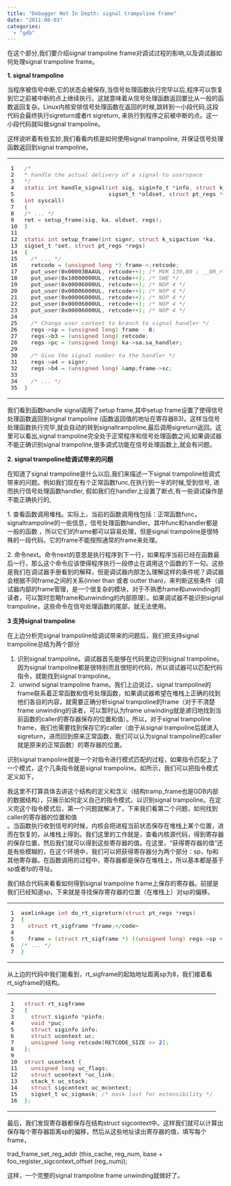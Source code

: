 ```yaml
---
title: "Debugger Not In Depth: signal trampoline frame"
date: "2011-08-03"
categories: 
  - "gdb"
---
```


在这个部分,我们要介绍signal trampoline frame对调试过程的影响,以及调试器如何处理signal trampoline frame。

**1\. signal trampoline**

当程序被信号中断,它的状态会被保存,当信号处理函数执行完毕以后,程序可以恢复到它之前被中断的点上继续执行。这就意味着从信号处理函数返回要比从一般的函数返回复杂。Linux内核安排信号处理函数在返回的时候,跳转到一小段代码,这段代码会最终执行sigreturn或者rt sigreturn, 来执行到程序之前被中断的点。这一小段代码就叫做signal trampoline。

这样说听着有些玄妙,我们看看内核是如何使用signal trampoline, 并保证信号处理函数返回到signal trampoline。

<table><tbody><tr><td><pre>1
2
3
4
5
6
7
8
9
10
11
12
13
14
15
16
17
18
19
20
21
22
23
24
25
26
27
28
29
30
31
32
33
34
35
</pre></td><td><pre style="font-family:monospace"><span style="color:#808080;font-style:italic">/*
* handle the actual delivery of a signal to userspace
*/</span>
<span style="color:#993333">static</span> <span style="color:#993333">int</span> handle_signal<span style="color:#009900">(</span><span style="color:#993333">int</span> sig<span style="color:#339933">,</span> siginfo_t <span style="color:#339933">*</span>info<span style="color:#339933">,</span> <span style="color:#993333">struct</span> k_sigaction <span style="color:#339933">*</span>ka<span style="color:#339933">,</span>
                         sigset_t <span style="color:#339933">*</span>oldset<span style="color:#339933">,</span> <span style="color:#993333">struct</span> pt_regs <span style="color:#339933">*</span>regs<span style="color:#339933">,</span>
<span style="color:#993333">int</span> syscall<span style="color:#009900">)</span>
<span style="color:#009900">{</span>
<span style="color:#808080;font-style:italic">/* ... */</span>
ret <span style="color:#339933">=</span> setup_frame<span style="color:#009900">(</span>sig<span style="color:#339933">,</span> ka<span style="color:#339933">,</span> oldset<span style="color:#339933">,</span> regs<span style="color:#009900">)</span><span style="color:#339933">;</span>
<span style="color:#009900">}</span>
&nbsp;
<span style="color:#993333">static</span> <span style="color:#993333">int</span> setup_frame<span style="color:#009900">(</span><span style="color:#993333">int</span> signr<span style="color:#339933">,</span> <span style="color:#993333">struct</span> k_sigaction <span style="color:#339933">*</span>ka<span style="color:#339933">,</span>
sigset_t <span style="color:#339933">*</span>set<span style="color:#339933">,</span> <span style="color:#993333">struct</span> pt_regs <span style="color:#339933">*</span>regs<span style="color:#009900">)</span>
<span style="color:#009900">{</span>
  <span style="color:#808080;font-style:italic">/* ... */</span>
  retcode <span style="color:#339933">=</span> <span style="color:#009900">(</span><span style="color:#993333">unsigned</span> <span style="color:#993333">long</span> <span style="color:#339933">*</span><span style="color:#009900">)</span> frame<span style="color:#339933">-&gt;;</span>retcode<span style="color:#339933">;</span>
  put_user<span style="color:#009900">(</span>0x00003BAAUL<span style="color:#339933">,</span> retcode<span style="color:#339933">++</span><span style="color:#009900">)</span><span style="color:#339933">;</span> <span style="color:#808080;font-style:italic">/* MVK 139,B0 ; __NR_rt_sigreturn in B0 */</span>
  put_user<span style="color:#009900">(</span>0x10000000UL<span style="color:#339933">,</span> retcode<span style="color:#339933">++</span><span style="color:#009900">)</span><span style="color:#339933">;</span> <span style="color:#808080;font-style:italic">/* SWE */</span>
  put_user<span style="color:#009900">(</span>0x00006000UL<span style="color:#339933">,</span> retcode<span style="color:#339933">++</span><span style="color:#009900">)</span><span style="color:#339933">;</span> <span style="color:#808080;font-style:italic">/* NOP 4 */</span>
  put_user<span style="color:#009900">(</span>0x00006000UL<span style="color:#339933">,</span> retcode<span style="color:#339933">++</span><span style="color:#009900">)</span><span style="color:#339933">;</span> <span style="color:#808080;font-style:italic">/* NOP 4 */</span>
  put_user<span style="color:#009900">(</span>0x00006000UL<span style="color:#339933">,</span> retcode<span style="color:#339933">++</span><span style="color:#009900">)</span><span style="color:#339933">;</span> <span style="color:#808080;font-style:italic">/* NOP 4 */</span>
  put_user<span style="color:#009900">(</span>0x00006000UL<span style="color:#339933">,</span> retcode<span style="color:#339933">++</span><span style="color:#009900">)</span><span style="color:#339933">;</span> <span style="color:#808080;font-style:italic">/* NOP 4 */</span>
  put_user<span style="color:#009900">(</span>0x00006000UL<span style="color:#339933">,</span> retcode<span style="color:#339933">++</span><span style="color:#009900">)</span><span style="color:#339933">;</span> <span style="color:#808080;font-style:italic">/* NOP 4 */</span>
&nbsp;
  <span style="color:#808080;font-style:italic">/* Change user context to branch to signal handler */</span>
  regs<span style="color:#339933">-&gt;</span>sp <span style="color:#339933">=</span> <span style="color:#009900">(</span><span style="color:#993333">unsigned</span> <span style="color:#993333">long</span><span style="color:#009900">)</span> frame <span style="color:#339933">-</span> <span style="color:#0000dd">8</span><span style="color:#339933">;</span>
  regs<span style="color:#339933">-&gt;</span>b3 <span style="color:#339933">=</span> <span style="color:#009900">(</span><span style="color:#993333">unsigned</span> <span style="color:#993333">long</span><span style="color:#009900">)</span> retcode<span style="color:#339933">;</span>
  regs<span style="color:#339933">-&gt;</span>pc <span style="color:#339933">=</span> <span style="color:#009900">(</span><span style="color:#993333">unsigned</span> <span style="color:#993333">long</span><span style="color:#009900">)</span> ka<span style="color:#339933">-&gt;</span>sa.<span style="color:#202020">sa_handler</span><span style="color:#339933">;</span>
&nbsp;
  <span style="color:#808080;font-style:italic">/* Give the signal number to the handler */</span>
  regs<span style="color:#339933">-&gt;</span>a4 <span style="color:#339933">=</span> signr<span style="color:#339933">;</span>
  regs<span style="color:#339933">-&gt;</span>b4 <span style="color:#339933">=</span> <span style="color:#009900">(</span><span style="color:#993333">unsigned</span> <span style="color:#993333">long</span><span style="color:#009900">)</span> <span style="color:#339933">&amp;</span>amp<span style="color:#339933">;</span>frame<span style="color:#339933">-&gt;</span>sc<span style="color:#339933">;</span>
&nbsp;
  <span style="color:#808080;font-style:italic">/* ... */</span>
<span style="color:#009900">}</span></pre></td></tr></tbody></table>

我们看到函数handle signal调用了setup frame,其中setup frame设置了使得信号处理函数返回到signal trampoline (函数返回值的地址在寄存器B3)。这样当信号处理函数执行完毕,就会自动的转到signaltrampoline,最后调用sigreturn返回。这里可以看出,signal trampoline完全处于正常程序和信号处理函数之间,如果调试器不能正确识别signal trampoline,很多调式功能在信号处理函数上,就会有问题。

**2\. signal trampoline给调试带来的问题**

在知道了signal trampoline是什么以后,我们来描述一下signal trampoline给调式带来的问题。例如我们现在有个正常函数func,在执行到一半的时候,受到信号, 进而执行信号处理函数handler, 假如我们在handler上设置了断点,有一些调试操作是不能正确执行的,

1\. 查看函数调用堆栈。实际上，当前的函数调用栈包括：正常函数func，signaltrampoline的一些信息，信号处理函数handler。其中func和handler都是一般的函数 ，所以它们的frame都可以容易处理，但是signal trampoline是很特殊的一段代码，它的frame不能按照通常的frame来处理。

2\. 命令next。命令next的意思是执行程序到下一行，如果程序当前已经在函数最后一行，那么这个命令应该使得程序执行一段停止在调用这个函数的下一句。这些是我们在调试器手册看到的解释，但是调试器内部怎么理解这样的条件呢？调试器会根据不同frame之间的关系(inner than 或者 outter than)，来判断这些条件（调试器内部的frame管理，是一个很复杂的模块，对于不熟悉frame和unwinding的读者，可以暂时忽略frame和unwinding的内部原理）。如果调试器不能识别signal trampoline，这些命令在信号处理函数的尾部，就无法使用。

**3 支持signal trampoline**

在上边分析完signal trampoline给调试带来的问题后，我们把支持signal trampoline总结为两个部分

1. 识别signal trampoline。调试器首先能够在代码里边识别signal trampoline。因为signal trampoline都是很特别而且很短的代码，所以调试器可以匹配代码指令，就能找到signal trampoline。
2.  unwind signal trampoline frame。我们上边说过，signal trampoline的frame联系着正常函数和信号处理函数，如果调试器希望在堆栈上正确的找到他们各自的内容，就需要正确分析signal trampoline的frame（对于不清楚frame unwinding的读者，可以暂时认为frame unwinding就是递归地找到当前函数的caller的寄存器保存的位置和值）。所以，对于signal trampoline frame，我们也需要找到保存它的caller（由于从signal trampoline后就进入sigreturn，进而回到原来正常函数，我们可以认为signal trampoline的caller就是原来的正常函数）的寄存器的位置。

识别signal trampoline就是一个对指令进行模式匹配的过程，如果指令匹配上了一个模式，这个几条指令就是signal trampoline。如所示，我们可以把指令模式定义如下，

我这里不打算具体去讲这个结构的定义和含义（结构tramp\_frame也是GDB内部的数据结构），只展示如何定义自己的指令模式，以识别signal trampoline。在定义完这个指令模式后，第一个问题就解决了，下来我们看第二个问题，如何找到caller的寄存器的位置和值  
。当函数执行收到信号的时候，内核会把进程当前状态保存在堆栈上某个位置，进而在恢复的，从堆栈上得到。我们这里的工作就是，查看内核源代码，得到寄存器的保存位置，然后我们就可以得到这些寄存器的值。在这里，“获得寄存器的值”还是有些模糊的，在这个环境中，我们可以把获得寄存器分为两个部分：sp，fp和其他寄存器。在函数调用的过程中，寄存器都是保存在堆栈上，所以基本都是基于sp或者fp的寻址。

我们结合代码来看看如何得到signal trampoline frame上保存的寄存器。前提是我们已经知道sp，下来就是寻找保存寄存器的位置（在堆栈上）对sp的偏移。

<table><tbody><tr><td><pre>1
2
3
4
5
6
7
</pre></td><td><pre style="font-family:monospace">asmlinkage <span style="color:#993333">int</span> do_rt_sigreturn<span style="color:#009900">(</span><span style="color:#993333">struct</span> pt_regs <span style="color:#339933">*</span>regs<span style="color:#009900">)</span>
<span style="color:#009900">{</span>
  <span style="color:#993333">struct</span> rt_sigframe <span style="color:#339933">*</span>frame<span style="color:#339933">;&lt;/</span>code<span style="color:#339933">&gt;</span>
&nbsp;
  frame <span style="color:#339933">=</span> <span style="color:#009900">(</span><span style="color:#993333">struct</span> rt_sigframe <span style="color:#339933">*</span><span style="color:#009900">)</span> <span style="color:#009900">(</span><span style="color:#009900">(</span><span style="color:#993333">unsigned</span> <span style="color:#993333">long</span><span style="color:#009900">)</span> regs<span style="color:#339933">-&gt;</span>sp <span style="color:#339933">+</span> <span style="color:#0000dd">8</span><span style="color:#009900">)</span><span style="color:#339933">;</span>
<span style="color:#808080;font-style:italic">/* ... */</span>
<span style="color:#009900">}</span></pre></td></tr></tbody></table>

从上边的代码中我们能看到，rt\_sigframe的起始地址距离sp为8，我们接着看rt\_sigframe的结构。

<table><tbody><tr><td><pre>1
2
3
4
5
6
7
8
9
10
11
12
13
14
15
16
</pre></td><td><pre style="font-family:monospace"><span style="color:#993333">struct</span> rt_sigframe
<span style="color:#009900">{</span>
  <span style="color:#993333">struct</span> siginfo <span style="color:#339933">*</span>pinfo<span style="color:#339933">;</span>
  <span style="color:#993333">void</span> <span style="color:#339933">*</span>puc<span style="color:#339933">;</span>
  <span style="color:#993333">struct</span> siginfo info<span style="color:#339933">;</span>
  <span style="color:#993333">struct</span> ucontext uc<span style="color:#339933">;</span>
  <span style="color:#993333">unsigned</span> <span style="color:#993333">long</span> retcode<span style="color:#009900">[</span>RETCODE_SIZE <span style="color:#339933">&gt;&gt;</span> <span style="color:#0000dd">2</span><span style="color:#009900">]</span><span style="color:#339933">;</span>
<span style="color:#009900">}</span><span style="color:#339933">;</span>
&nbsp;
<span style="color:#993333">struct</span> ucontext <span style="color:#009900">{</span>
  <span style="color:#993333">unsigned</span> <span style="color:#993333">long</span> uc_flags<span style="color:#339933">;</span>
  <span style="color:#993333">struct</span> ucontext <span style="color:#339933">*</span>uc_link<span style="color:#339933">;</span>
  stack_t uc_stack<span style="color:#339933">;</span>
  <span style="color:#993333">struct</span> sigcontext uc_mcontext<span style="color:#339933">;</span>
  sigset_t uc_sigmask<span style="color:#339933">;</span> <span style="color:#808080;font-style:italic">/* mask last for extensibility */</span>
<span style="color:#009900">}</span><span style="color:#339933">;</span></pre></td></tr></tbody></table>

最后，我们发现寄存器都保存在结构struct sigcontext中。这样我们就可以计算出保存每个寄存器距离sp的偏移，然后从这些地址读出寄存器的值，填写每个frame，

trad\_frame\_set\_reg\_addr (this\_cache, reg\_num,
base + foo\_register\_sigcontext\_offset (reg\_num));

这样，一个完整的signal trampoline frame unwinding就做好了。

